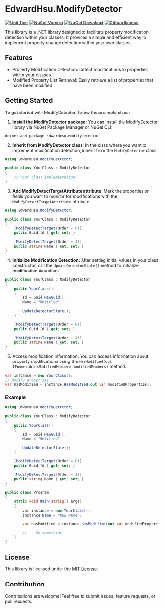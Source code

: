 EdwardHsu.ModifyDetector
=====
[![Unit Test](https://github.com/XuPeiYao/EdwardHsu.ModifyDetector/actions/workflows/unit-test.yaml/badge.svg)](https://github.com/XuPeiYao/EdwardHsu.ModifyDetector/actions/workflows/unit-test.yaml) [![NuGet Version](https://img.shields.io/nuget/v/EdwardHsu.ModifyDetector.svg)](#) [![NuGet Download](https://img.shields.io/nuget/dt/EdwardHsu.ModifyDetector.svg)](https://www.nuget.org/packages/EdwardHsu.ModifyDetector/) [![Github license](https://img.shields.io/github/license/XuPeiYao/EdwardHsu.ModifyDetector.svg)](#)

This library is a .NET library designed to facilitate property modification detection within your classes. It provides a simple and efficient way to implement property change detection within your own classes.

## Features
* Property Modification Detection: Detect modifications to properties within your classes.
* Modified Property List Retrieval: Easily retrieve a list of properties that have been modified.

## Getting Started
To get started with ModifyDetector, follow these simple steps:

1. **Install the ModifyDetector package:** You can install the ModifyDetector library via NuGet Package Manager or NuGet CLI:

```shell
dotnet add package EdwardHsu.ModifyDetector
```

2. **Inherit from ModifyDetector class:** In the class where you want to implement modification detection, inherit from the `ModifyDetector` class.

```csharp
using EdwardHsu.ModifyDetector;

public class YourClass : ModifyDetector
{
    // Your class implementation
}
```

3. **Add ModifyDetectTargetAttribute attribute:** Mark the properties or fields you want to monitor for modifications with the `ModifyDetectTargetAttribute` attribute.

```csharp
using EdwardHsu.ModifyDetector;

public class YourClass : ModifyDetector
{
    [ModifyDetectTarget(Order = 0)]
    public Guid Id { get; set; } 

    [ModifyDetectTarget(Order = 1)]
    public string Name { get; set; }
}
```

4. **Initialize Modification Detection:** After setting initial values in your class constructor, call the `UpdateDetectorState()` method to initialize modification detection.

```csharp
public class YourClass : ModifyDetector
{
    public YourClass()
    {
        Id = Guid.NewGuid();
        Name = "Untitled";

        UpdateDetectorState();
    }

    [ModifyDetectTarget(Order = 0)]
    public Guid Id { get; set; } 

    [ModifyDetectTarget(Order = 1)]
    public string Name { get; set; }
}
```

5. Access modification information: You can access information about property modifications using the `HasModified(out IEnumerable<ModifiedMember> modifiedMembers)` method.

```csharp
var instance = new YourClass();
// Modify properties...
var hasModified = instance.HasModified(out var modifiedProperties);
```

### Example

```csharp
using EdwardHsu.ModifyDetector;

public class YourClass : ModifyDetector
{
    public YourClass()
    {
        Id = Guid.NewGuid();
        Name = "Untitled";

        UpdateDetectorState();
    }

    [ModifyDetectTarget(Order = 0)]
    public Guid Id { get; set; } 

    [ModifyDetectTarget(Order = 1)]
    public string Name { get; set; }
}

public class Program
{
    static void Main(string[] args)
    {
        var instance = new YourClass();
        instance.Name = "New Name";

        var hasModified = instance.HasModified(out var modifiedProperties);

        // ...Do something...
    }
}
```

## License
This library is licensed under the [MIT License](./LICENSE).

## Contribution
Contributions are welcome! Feel free to submit issues, feature requests, or pull requests.
